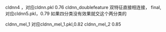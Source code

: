 cldnn4 ，对应cldnn.pkl 0.76
cldnn_doublefeature 双特征直接相连接，
final, 对应cldnn5.pkl，0.79 如果四分类没有效果就交这个两分类的

cldnn_mel_1 对应cldnn_mel_1.pkl,0.82
cldnn_mel_2 0.85
